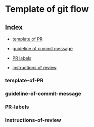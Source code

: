 # Template of git flow

## Index

- [template of PR](#template-of-PR)

- [guideline of commit message](#guideline-of-commit-message)

- [PR labels](#PR-labels)

- [instructions of review](#instructions-of-review)

### template-of-PR  

### guideline-of-commit-message  

### PR-labels  

### instructions-of-review  

